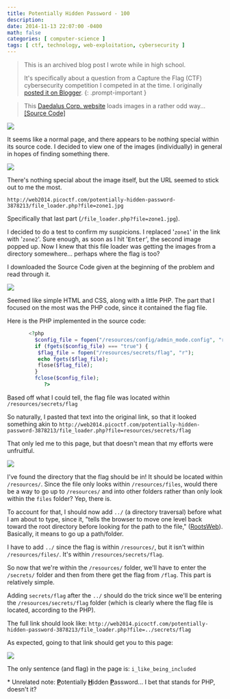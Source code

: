 ```yaml
---
title: Potentially Hidden Password - 100
description: 
date: 2014-11-13 22:07:00 -0400
math: false
categories: [ computer-science ]
tags: [ ctf, technology, web-exploitation, cybersecurity ]
---
```

> This is an archived blog post I wrote while in high school.
> 
> It's specifically about a question from a Capture the Flag (CTF) cybersecurity competition I competed in at the time. I originally [posted it on Blogger](https://lynkos420.blogspot.com/2014/11/potentially-hidden-password-100.html).
{: .prompt-important }

> This [Daedalus Corp. website](http://web2014.picoctf.com/potentially-hidden-password-3878213) loads images in a rather odd way... [[Source Code]](https://picoctf.com/problem-static/web/potentially-hidden-password/index.phps)

![](https://blogger.googleusercontent.com/img/b/R29vZ2xl/AVvXsEhN2iCGq9v8h6aDK8hHyVGSI6a34gqRHszgRcaaqMV5g_qQSMFQYV_a084_vgk4fTLviJPnXSD728vtSXkHNh77PyJLYP1ByNB4FywCn_71zp2y1vFFR3pMliM7hPTSeUvV-qCi8Rv_Yzg/s1600/Screen+Shot+2014-11-13+at+9.37.44+PM.png)

It seems like a normal page, and there appears to be nothing special within its source code. I decided to view one of the images (individually) in general in hopes of finding something there.

![](https://blogger.googleusercontent.com/img/b/R29vZ2xl/AVvXsEgFO55kbJl9EeZ8pr1SsZDeKvK_ysNGgOPZvhXo49lIP3gRMJaHAf8PrvVeBLrsu9j4y_TPOy4IJlbdy06XQaguEANYfkJ28QCZKcn2sadVxXhGG992TfA8cBdFNKUsKP7i-rXx5UYo87Y/s1600/Screen+Shot+2014-11-13+at+9.39.44+PM.png)

There's nothing special about the image itself, but the URL seemed to stick out to me the most.

`http://web2014.picoctf.com/potentially-hidden-password-3878213/file_loader.php?file=zone1.jpg`

Specifically that last part (`/file_loader.php?file=zone1.jpg`).

I decided to do a test to confirm my suspicions. I replaced '`zone1`' in the link with '`zone2`'. Sure enough, as soon as I hit '<kbd>Enter</kbd>', the second image popped up. Now I knew that this file loader was getting the images from a directory somewhere... perhaps where the flag is too?

I downloaded the Source Code given at the beginning of the problem and read through it.

![](https://blogger.googleusercontent.com/img/b/R29vZ2xl/AVvXsEiIvqFiLPP0RDHIWZH7bNI2roy_dMpDkG_LoiK3tfwuGgU6ixFbHQiQKIqjJAtR5QMox4KCAlk4T1IIc1X9BtiQ6Q-G0LdRiiiUVl-HDIhufamYTkxBbPam3xTzPylw9RUSO4PdK1DJn74/s1600/Screen+Shot+2014-11-13+at+9.43.57+PM.png)

Seemed like simple HTML and CSS, along with a little PHP. The part that I focused on the most was the PHP code, since it contained the flag file.

Here is the PHP implemented in the source code:

```php
       <?php  
         $config_file = fopen("/resources/config/admin_mode.config", "r");  
         if (fgets($config_file) === "true") {  
          $flag_file = fopen("/resources/secrets/flag", "r");  
          echo fgets($flag_file);  
          flose($flag_file);  
         }  
         fclose($config_file);  
            ?>  
```

Based off what I could tell, the flag file was located within `/resources/secrets/flag`

So naturally, I pasted that text into the original link, so that it looked something akin to `http://web2014.picoctf.com/potentially-hidden-password-3878213/file_loader.php?file=resources/secrets/flag`

That only led me to this page, but that doesn't mean that my efforts were unfruitful.

![](https://blogger.googleusercontent.com/img/b/R29vZ2xl/AVvXsEj6bU5HOylC00ZJ6i53IA8W4s4_dN_HLlT9LS2guUvR8ib0-kugBJAES5wjw-bV7eSwdzwgBccUVHMNCkG05J3OEjgKpxCkjhebq_4U_zFDarhB93E5czgifrR1kibCI4g-PFphI8KFc_A/s1600/Screen+Shot+2014-11-13+at+9.51.37+PM.png)
 
I've found the directory that the flag should be in! It should be located within `/resources/`. Since the file only looks within `/resources/files`, would there be a way to go up to `/resources/` and into other folders rather than only look within the `files` folder? Yep, there is.

To account for that, I should now add `../` (a directory traversal) before what I am about to type, since it, "tells the browser to move one level back toward the root directory before looking for the path to the file," ([RootsWeb]()). Basically, it means to go up a path/folder.

I have to add `../` since the flag is within `/resources/`, but it isn't within `/resources/files/`. It's within `/resources/secrets/flag`.

So now that we're within the `/resources/` folder, we'll have to enter the `/secrets/` folder and then from there get the flag from `/flag`. This part is relatively simple.

Adding `secrets/flag` after the `../` should do the trick since we'll be entering the `/resources/secrets/flag` folder (which is clearly where the flag file is located, according to the PHP).

The full link should look like: `http://web2014.picoctf.com/potentially-hidden-password-3878213/file_loader.php?file=../secrets/flag`

As expected, going to that link should get you to this page:

![](https://blogger.googleusercontent.com/img/b/R29vZ2xl/AVvXsEhxzM8ma_dMSe_0068SBRQCuQtf6gsvk1DLTD1STI2P92LiaW4cwkC8_-goAEWXHImYchhNHGMbwZQL7bJwvs3JW93CGnEveM6ugpTeI70ykrMFtE0MM_pTH9cwhz0Ow-uIfICKQSY3X5A/s1600/Screen+Shot+2014-11-13+at+10.05.07+PM.png)
 
The only sentence (and flag) in the page is: `i_like_being_included`

\* Unrelated note: <b><u>P</u></b>otentially <b><u>H</u></b>idden <b><u>P</u></b>assword... I bet that stands for PHP, doesn't it?